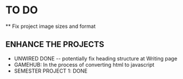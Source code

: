 # TO DO

\*\* Fix project image sizes and format

## ENHANCE THE PROJECTS

- UNWIRED DONE -- potentially fix heading structure at Writing page
- GAMEHUB: In the process of converting html to javascript
- SEMESTER PROJECT 1: DONE
